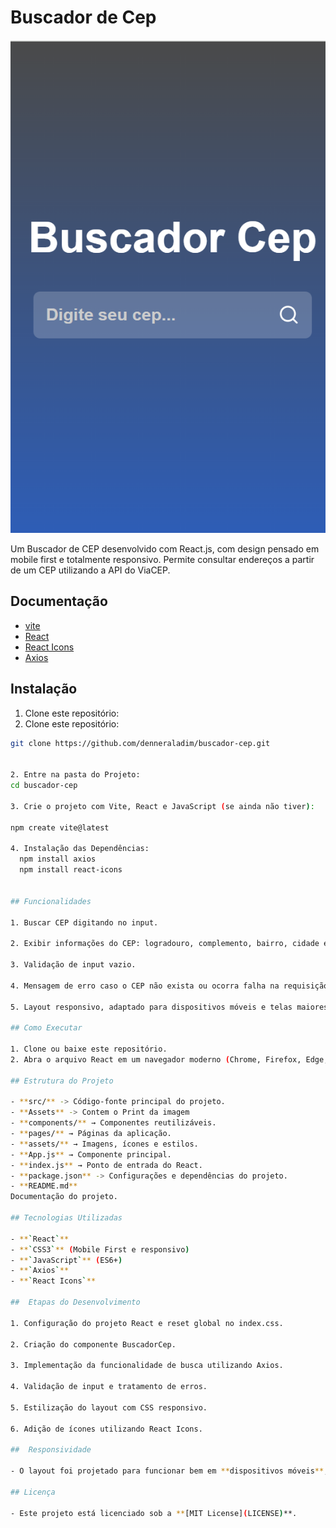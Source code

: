 

# Buscador de Cep

![Print do Projeto](./src/assets/BuscadorCep.png)


Um Buscador de CEP desenvolvido com React.js, com design pensado em mobile first e totalmente responsivo. Permite consultar endereços a partir de um CEP utilizando a API do ViaCEP.

## Documentação

- [vite](https://vitejs.dev/)
- [React](https://react.dev/)
- [React Icons](https://react-icons.github.io/react-icons/)
- [Axios](https://axios-http.com/ptbr/docs/intro)


## Instalação 

1. Clone este repositório:
  1. Clone este repositório:
   ```bash
   git clone https://github.com/denneraladim/buscador-cep.git


2. Entre na pasta do Projeto:
   cd buscador-cep

3. Crie o projeto com Vite, React e JavaScript (se ainda não tiver):

   npm create vite@latest

4. Instalação das Dependências:
     npm install axios
     npm install react-icons


## Funcionalidades

1. Buscar CEP digitando no input.

2. Exibir informações do CEP: logradouro, complemento, bairro, cidade e estado.

3. Validação de input vazio.

4. Mensagem de erro caso o CEP não exista ou ocorra falha na requisição.

5. Layout responsivo, adaptado para dispositivos móveis e telas maiores.

## Como Executar

1. Clone ou baixe este repositório.
2. Abra o arquivo React em um navegador moderno (Chrome, Firefox, Edge, etc) pelo comando npm run dev.

## Estrutura do Projeto

- **src/** -> Código-fonte principal do projeto.
  - **Assets** -> Contem o Print da imagem
  - **components/** → Componentes reutilizáveis.
  - **pages/** → Páginas da aplicação.
  - **assets/** → Imagens, ícones e estilos.
  - **App.js** → Componente principal.
  - **index.js** → Ponto de entrada do React.
- **package.json** -> Configurações e dependências do projeto.
- **README.md**  
  Documentação do projeto.

## Tecnologias Utilizadas

- **`React`**  
- **`CSS3`** (Mobile First e responsivo)  
- **`JavaScript`** (ES6+)
- **`Axios`**
- **`React Icons`**

##  Etapas do Desenvolvimento

1. Configuração do projeto React e reset global no index.css.

2. Criação do componente BuscadorCep.

3. Implementação da funcionalidade de busca utilizando Axios.

4. Validação de input e tratamento de erros.

5. Estilização do layout com CSS responsivo.

6. Adição de ícones utilizando React Icons.

##  Responsividade

- O layout foi projetado para funcionar bem em **dispositivos móveis**, mas também se adapta a telas maiores, garantindo boa experiência em diferentes resoluções.

## Licença

- Este projeto está licenciado sob a **[MIT License](LICENSE)**.







